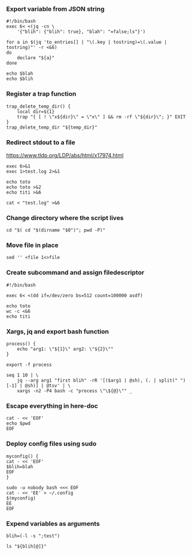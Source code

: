 ### Export variable from JSON string

```
#!/bin/bash
exec 6< <(jq -cn \
	'{"blih": {"blih": true}, "blah": "=false;ls"}')

for a in $(jq 'to_entries[] | "\(.key | tostring)=\(.value | tostring)"' -r <&6)
do
	declare "${a}"
done

echo $blah
echo $blih
```

### Register a trap function
```
trap_delete_temp_dir() {
	local dir=${1}
	trap "{ [ ! \"x${dir}\" = \"x\" ] && rm -rf \"${dir}\"; }" EXIT
}
trap_delete_temp_dir "${temp_dir}"
```

### Redirect stdout to a file

https://www.tldp.org/LDP/abs/html/x17974.html

```
exec 6>&1
exec 1>test.log 2>&1

echo toto
echo toto >&2
echo titi >&6

cat < "test.log" >&6
```

### Change directory where the script lives

```
cd "$( cd "$(dirname "$0")"; pwd -P)"
```
### Move file in place

```
sed '' <file 1<>file
```

### Create subcommand and assign filedescriptor

```
#!/bin/bash

exec 6< <(dd if=/dev/zero bs=512 count=100000 asdf)

echo toto
wc -c <&6
echo titi
```

### Xargs, jq and export bash function

```
process() {
	echo "arg1: \"${1}\" arg2: \"${2}\""
}

export -f process

seq 1 10 | \
	jq --arg arg1 "first blih" -rR '[($arg1 | @sh), (. | split(" ")[-1] | @sh)] | @tsv' | \
	xargs -n2 -P4 bash -c "process \"\${@}\"" _

```

### Escape everything in here-doc

```
cat - << 'EOF'
echo $pwd
EOF
```

### Deploy config files using sudo

```
myconfig() {
cat - << 'EOF'
$blih=blah
EOF
}

sudo -u nobody bash <<< EOF
cat - << 'EE' > ~/.config
$(myconfig)
EE
EOF
```

### Expend variables as arguments

```
blih=(-l -s ";test")

ls "${blih[@]}"
```
